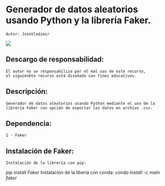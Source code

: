# Generador de datos aleatorios usando Python y la librería Faker.
    Autor: JsonVladimir 
   <img src="https://img.shields.io/badge/STATUS-EN%20DESAROLLO-green">

## Descargo de responsabilidad:
    El autor no se responsabiliza por el mal uso de este recurso,
    el siguienbte recurso está diseñado con fines educativos.
## Descripción:
    Generador de datos aleatorios usando Python mediante el uso de la
    librería Faker con opción de exportar los datos en archivo .csv.
## Dependencia:
    1 - Faker
## Instalación de Faker:
    Instalación de la librería con pip:
_pip install Faker_
    Instalación de la libería con conda:
_conda install -c main faker_

